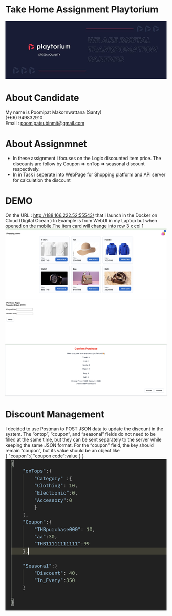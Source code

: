 # Take Home Assignment Playtorium
![My Logo](./img/playtorium_solutions_cover.jpeg)

# About Candidate
My name is Poomipat Makornwattana (Santy) <br>
(+66) 949832910 <br>
Email : poomipatsubinmit@gmail.com
# About Assignmnet
- In these assignment i focuses on the Logic discounted item price. The discounts are follow by Coupon => onTop => seasonal discount respectively.
- In in Task i seperate into WebPage for Shopping platform and API  server for calculation the discount

# DEMO
On the URL : http://188.166.222.52:55543/ that i launch in the Docker on Cloud (Digital Ocean )
In Example is from WebUI in my Laptop but when opened on the mobile.The item card will change into row 3  x col 1
![My Logo](./img/main_Pages.png)
![My Logo](./img/PurchasePage.png)
![My Logo](./img/confirmPurcheasePages.png)

# Discount Management
I decided to use Postman to POST JSON data to update the discount in the system. The “ontop”, “coupon”, and “seasonal” fields do not need to be filled at the same time, but they can be sent separately to the server while keeping the same JSON format. For the “coupon” field, the key should remain “coupon”, but its value should be an object like <br>
{
    "coupon":{
        "coupon code":value
    }
}
![My Logo](./img/UpdateValueFormat.png)